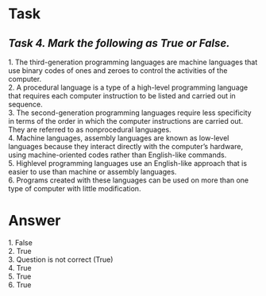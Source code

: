 <h1>Task</h1>
<h2><strong><em>Task 4. Mark the following as True or False.</h2></strong></em>
1. The third-generation programming languages are machine languages that use binary codes of ones and zeroes to control the activities of the computer. <br>
2. A procedural language is a type of a high-level programming language that requires each computer instruction to be listed and carried out in sequence. <br>
3. The second-generation programming languages require less specificity in terms of the order in which the computer instructions are carried out. They are referred to as nonprocedural languages.<br>
4. Machine languages, assembly languages are known as low-level languages because they interact directly with the computer’s hardware, using machine-oriented codes rather than English-like commands. <br>
5. Highlevel programming languages use an English-like approach that is easier to use than machine or assembly languages. <br>
6. Programs created with these languages can be used on more than one type of computer with little modification.<br>

<h1>Answer</h1>
1. False<br>
2. True<br>
3. Question is not correct (True)<br>
4. True<br>
5. True<br>
6. True<br>
